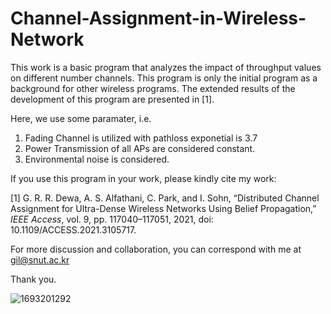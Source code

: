 # Channel-Assignment-in-Wireless-Network
This work is a basic program that analyzes the impact of throughput values on different number channels. This program is only the initial program as a background for other wireless programs. The extended results of the development of this program are presented in [1].

Here, we use some paramater, i.e.
  1. Fading Channel is utilized with pathloss exponetial is 3.7
  2. Power Transmission of all APs are considered constant.
  3. Environmental noise is considered.

If you use this program in your work, please kindly cite my work:

[1] G. R. R. Dewa, A. S. Alfathani, C. Park, and I. Sohn, “Distributed Channel Assignment for Ultra-Dense Wireless Networks Using Belief Propagation,” _IEEE Access_, vol. 9, pp. 117040–117051, 2021, doi: 10.1109/ACCESS.2021.3105717.

For more discussion and collaboration, you can correspond with me at gil@snut.ac.kr

Thank you.

![1693201292](https://github.com/gilangrayuda32/Channel-Assignment-in-Wireless-Network/assets/113423105/5e640900-66f8-4000-b60e-28d23a9a5866)
